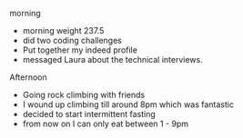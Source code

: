 morning
  - morning weight 237.5
  - did two coding challenges
  - Put together my indeed profile
  - messaged Laura about the technical interviews.




Afternoon
  - Going rock climbing with friends
  - I wound up climbing till around 8pm which was fantastic
  - decided to start intermittent fasting
  - from now on I can only eat between 1  - 9pm